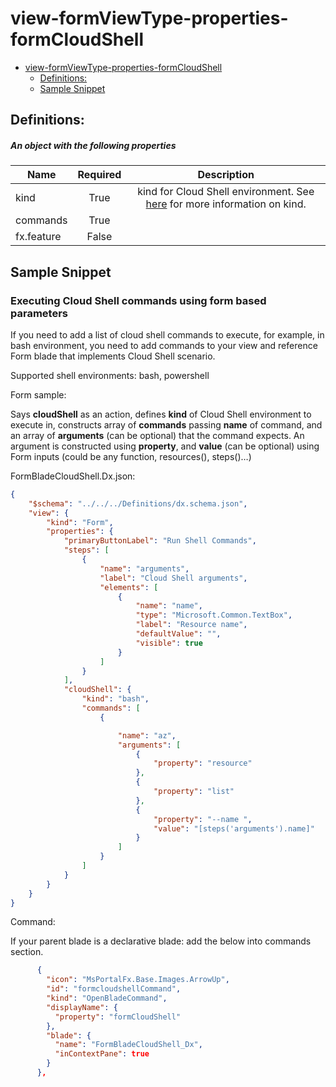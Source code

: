 <a name="view-formviewtype-properties-formcloudshell"></a>
# view-formViewType-properties-formCloudShell
* [view-formViewType-properties-formCloudShell](#view-formviewtype-properties-formcloudshell)
    * [Definitions:](#view-formviewtype-properties-formcloudshell-definitions)
    * [Sample Snippet](#view-formviewtype-properties-formcloudshell-sample-snippet)

<a name="view-formviewtype-properties-formcloudshell-definitions"></a>
## Definitions:
<a name="view-formviewtype-properties-formcloudshell-definitions-an-object-with-the-following-properties"></a>
##### An object with the following properties
| Name | Required | Description
| ---|:--:|:--:|
|kind|True|kind for Cloud Shell environment. See [here](dx-enum-formCloudShell-kind.md) for more information on kind.
|commands|True|
|fx.feature|False|
<a name="view-formviewtype-properties-formcloudshell-sample-snippet"></a>
## Sample Snippet
  ### Executing Cloud Shell commands using form based parameters


If you need to add a list of cloud shell commands to execute, for example, in bash environment, you need to add commands to your view and reference Form blade that implements Cloud Shell scenario.

Supported shell environments: bash, powershell

Form sample:

Says **cloudShell** as an action, defines **kind** of Cloud Shell environment to execute in, constructs array of **commands** passing **name** of command, and an array of **arguments** (can be optional) that the command expects. An argument is constructed using **property**, and **value** (can be optional) using Form inputs (could be any function, resources(), steps()…)

FormBladeCloudShell.Dx.json:

```json
{
    "$schema": "../../../Definitions/dx.schema.json",
    "view": {
        "kind": "Form",
        "properties": {
            "primaryButtonLabel": "Run Shell Commands",
            "steps": [
                {
                    "name": "arguments",
                    "label": "Cloud Shell arguments",
                    "elements": [
                        {
                            "name": "name",
                            "type": "Microsoft.Common.TextBox",
                            "label": "Resource name",
                            "defaultValue": "",
                            "visible": true
                        }
                    ]
                }
            ],
            "cloudShell": {
                "kind": "bash",
                "commands": [
                    {

                        "name": "az",
                        "arguments": [
                            {
                                "property": "resource"
                            },
                            {
                                "property": "list"
                            },
                            {
                                "property": "--name ",
                                "value": "[steps('arguments').name]"
                            }
                        ]
                    }
                ]
            }
        }
    }
}
```
Command:

If your parent blade is a declarative blade: add the below into commands section.

```json
      {
        "icon": "MsPortalFx.Base.Images.ArrowUp",
        "id": "formcloudshellCommand",
        "kind": "OpenBladeCommand",
        "displayName": {
          "property": "formCloudShell"
        },
        "blade": {
          "name": "FormBladeCloudShell_Dx",
          "inContextPane": true
        }
      },
```
